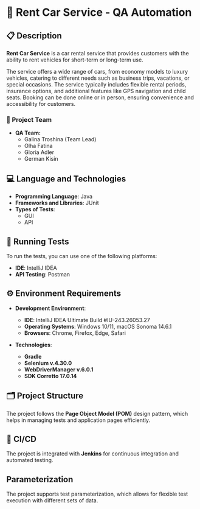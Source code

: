# 🚗 Rent Car Service - QA Automation

##  📋 Description

**Rent Car Service** is a car rental service that provides customers with the ability to rent vehicles for short-term or long-term use.

The service offers a wide range of cars, from economy models to luxury vehicles, catering to different needs such as business trips, vacations, or special occasions. The service typically includes flexible rental periods, insurance options, and additional features like GPS navigation and child seats. Booking can be done online or in person, ensuring convenience and accessibility for customers.

### 👥 Project Team 
- **QA Team:**
  - Galina Troshina (Team Lead)
  - Olha Fatina
  - Gloria Adler
  - German Kisin

## 💻 Language and Technologies

- **Programming Language**: Java
- **Frameworks and Libraries**: JUnit
- **Types of Tests**:
  - GUI 
  - API 

## 🚀 Running Tests 

To run the tests, you can use one of the following platforms:

- **IDE**: IntelliJ IDEA 
- **API Testing**: Postman 

## ⚙️ Environment Requirements

- **Development Environment**:
  - **IDE**: IntelliJ IDEA Ultimate Build #IU-243.26053.27 
  - **Operating Systems**: Windows 10/11, macOS Sonoma 14.6.1 
  - **Browsers**: Chrome, Firefox, Edge, Safari 

- **Technologies**:
  - **Gradle** 
  - **Selenium v.4.30.0** 
  - **WebDriverManager v.6.0.1** 
  - **SDK Corretto 17.0.14** 

## 🗂️ Project Structure 

The project follows the **Page Object Model (POM)** design pattern, which helps in managing tests and application pages efficiently.

## 🔄 CI/CD

The project is integrated with **Jenkins** for continuous integration and automated testing.

## Parameterization

The project supports test parameterization, which allows for flexible test execution with different sets of data.

